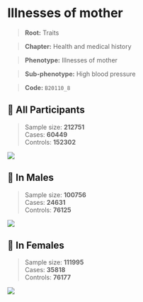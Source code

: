 # Illnesses of mother
> **Root:** Traits  

> **Chapter:** Health and medical history  

> **Phenotype:** Illnesses of mother  

> **Sub-phenotype:** High blood pressure  

> **Code:** `B20110_8`

## 🧪 All Participants  
> Sample size: **212751**  
> Cases: **60449**  
> Controls: **152302**
<img src="/Traits/Figures/ALL/B20110_8.png"/>
<CsvTable src="/Traits/Data/ALL/LG_B20110_8.csv" label="🔍 View full results" />

## 👨 In Males  
> Sample size: **100756**  
> Cases: **24631**  
> Controls: **76125**
<img src="/Traits/Figures/Male/B20110_8.png"/>
<CsvTable src="/Traits/Data/Male/LG_B20110_8.csv" label="🔍 View full results" />

## 👩 In Females  
> Sample size: **111995**  
> Cases: **35818**  
> Controls: **76177**
<img src="/Traits/Figures/Female/B20110_8.png"/>
<CsvTable src="/Traits/Data/Female/LG_B20110_8.csv" label="🔍 View full results" />
